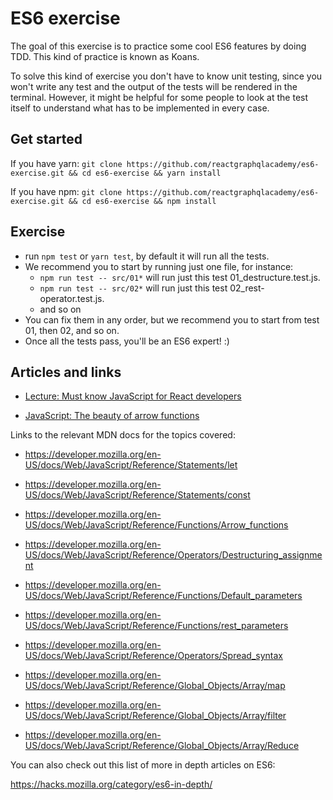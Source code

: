 # ES6 exercise

The goal of this exercise is to practice some cool ES6 features by doing TDD. This kind of practice is known as Koans.

To solve this kind of exercise you don't have to know unit testing, since you won't write any test and the output of the tests will be rendered in the terminal. However, it might be helpful for some people to look at the test itself to understand what has to be implemented in every case.

## Get started

If you have yarn:
`git clone https://github.com/reactgraphqlacademy/es6-exercise.git && cd es6-exercise && yarn install`

If you have npm:
`git clone https://github.com/reactgraphqlacademy/es6-exercise.git && cd es6-exercise && npm install`

## Exercise
- run `npm test` or `yarn test`, by default it will run all the tests.
- We recommend you to start by running just one file, for instance:
  - `npm run test -- src/01*` will run just this test 01_destructure.test.js.
  - `npm run test -- src/02*` will run just this test 02_rest-operator.test.js.
  - and so on
- You can fix them in any order, but we recommend you to start from test 01, then 02, and so on.
- Once all the tests pass, you'll be an ES6 expert! :)

## Articles and links

- [Lecture: Must know JavaScript for React developers](https://reactgraphql.academy/react/must-know-javascript-for-react-developers/)

- [JavaScript: The beauty of arrow functions](https://medium.com/leanjs/javascript-the-beauty-of-arrow-functions-2970efe5b4db)

Links to the relevant MDN docs for the topics covered:

- https://developer.mozilla.org/en-US/docs/Web/JavaScript/Reference/Statements/let

- https://developer.mozilla.org/en-US/docs/Web/JavaScript/Reference/Statements/const

- https://developer.mozilla.org/en-US/docs/Web/JavaScript/Reference/Functions/Arrow_functions

- https://developer.mozilla.org/en-US/docs/Web/JavaScript/Reference/Operators/Destructuring_assignment

- https://developer.mozilla.org/en-US/docs/Web/JavaScript/Reference/Functions/Default_parameters

- https://developer.mozilla.org/en-US/docs/Web/JavaScript/Reference/Functions/rest_parameters

- https://developer.mozilla.org/en-US/docs/Web/JavaScript/Reference/Operators/Spread_syntax

- https://developer.mozilla.org/en-US/docs/Web/JavaScript/Reference/Global_Objects/Array/map

- https://developer.mozilla.org/en-US/docs/Web/JavaScript/Reference/Global_Objects/Array/filter

- https://developer.mozilla.org/en-US/docs/Web/JavaScript/Reference/Global_Objects/Array/Reduce


You can also check out this list of more in depth articles on ES6: 

https://hacks.mozilla.org/category/es6-in-depth/

